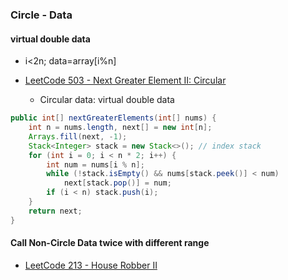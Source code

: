 ### Circle - Data

#### virtual double data
- i<2n; data=array[i%n]

- [LeetCode 503 - Next Greater Element II: Circular](https://leetcode.com/problems/next-greater-element-ii/discuss/98273/java-10-lines-and-c-12-lines-linear-time-complexity-on-with-explanation)
  - Circular data: virtual double data
```java
public int[] nextGreaterElements(int[] nums) {
    int n = nums.length, next[] = new int[n];
    Arrays.fill(next, -1);
    Stack<Integer> stack = new Stack<>(); // index stack
    for (int i = 0; i < n * 2; i++) {
        int num = nums[i % n]; 
        while (!stack.isEmpty() && nums[stack.peek()] < num)
            next[stack.pop()] = num;
        if (i < n) stack.push(i);
    }   
    return next;
}
```

#### Call Non-Circle Data twice with different range
- [LeetCode 213 - House Robber II](https://leetcode.com/problems/house-robber-ii/discuss/59921/9-lines-0ms-O(1)-Space-C%2B%2B-solution)




